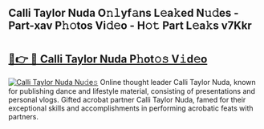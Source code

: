 ## Calli Taylor Nuda O𝚗𝚕yf𝚊ns L𝚎a𝚔ed N𝚞𝚍es - Part-xav P𝚑𝚘tos Vi𝚍𝚎o - H𝚘𝚝 Part L𝚎a𝚔s v7Kkr

# <h2><a href="http://kf2zho4.oniu.top/?m=Calli+Taylor+Nuda">🔗👉 🔴 Calli Taylor Nuda P𝚑ot𝚘𝚜 V𝚒d𝚎o</a></h2>

[![Calli Taylor Nuda Nu𝚍e𝚜](https://i.imgur.com/0qMVB7G.gif)](http://kf2zho4.oniu.top/?m=Calli+Taylor+Nuda)
Online thought leader Calli Taylor Nuda, known for publishing dance and lifestyle material, consisting of presentations and personal vlogs. Gifted acrobat partner Calli Taylor Nuda, famed for their exceptional skills and accomplishments in performing acrobatic feats with partners.  
